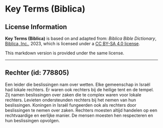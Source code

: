 # Key Terms (Biblica)

## License Information

**Key Terms (Biblica)** is based on and adapted from: _Biblica Bible Dictionary_, [Biblica, Inc.](https://www.biblica.com/), 2023, which is licensed under a [CC BY-SA 4.0 license](https://creativecommons.org/licenses/by-sa/4.0/legalcode.en).

This markdown version is provided under the same license.



--------------------------------

## Rechter (id: 778805)

Een leider die beslissingen nam over wetten. Elke gemeenschap in Israël had lokale rechters. Er waren ook rechters bij de heilige tent en de tempel. Zij namen beslissingen over zaken die te complex waren voor lokale rechters. Levieten ondersteunden rechters bij het nemen van hun beslissingen. Koningen in Israël fungeerden ook als rechters door beslissingen te nemen over zaken. Rechters moesten altijd handelen op een rechtvaardige en eerlijke manier. De mensen moesten hen respecteren en hun beslissingen opvolgen.



